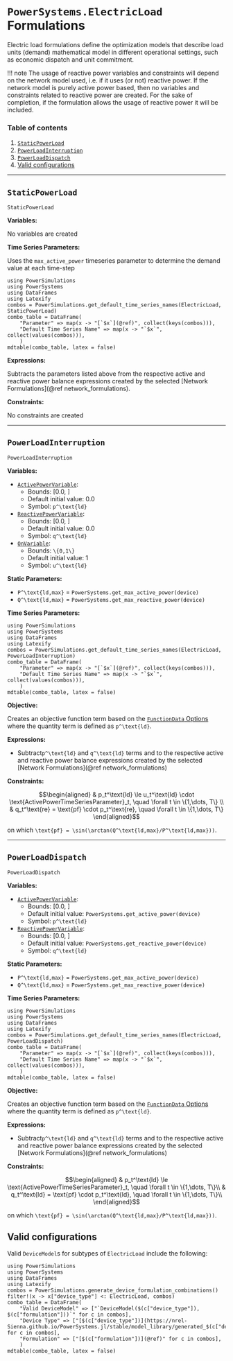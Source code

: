 # `PowerSystems.ElectricLoad` Formulations

Electric load formulations define the optimization models that describe load units (demand) mathematical model in different operational settings, such as economic dispatch and unit commitment.

!!! note
    The usage of reactive power variables and constraints will depend on the network model used, i.e. if it uses (or not) reactive power. If the network model is purely active power based, then no variables and constraints related to reactive power are created. For the sake of completion, if the formulation allows the usage of reactive power it will be included.

### Table of contents

1. [`StaticPowerLoad`](#StaticPowerLoad)
2. [`PowerLoadInterruption`](#PowerLoadInterruption)
3. [`PowerLoadDispatch`](#PowerLoadDispatch)
4. [Valid configurations](#Valid-configurations)

---

## `StaticPowerLoad`

```@docs
StaticPowerLoad
```

**Variables:**

No variables are created

**Time Series Parameters:**

Uses the `max_active_power`  timeseries parameter to determine the demand value at each time-step

```@eval
using PowerSimulations
using PowerSystems
using DataFrames
using Latexify
combos = PowerSimulations.get_default_time_series_names(ElectricLoad, StaticPowerLoad)
combo_table = DataFrame(
    "Parameter" => map(x -> "[`$x`](@ref)", collect(keys(combos))),
    "Default Time Series Name" => map(x -> "`$x`", collect(values(combos))),
    )
mdtable(combo_table, latex = false)
```

**Expressions:**

Subtracts the parameters listed above from the respective active and reactive power balance expressions created by the selected [Network Formulations](@ref network_formulations).

**Constraints:**

No constraints are created

---

## `PowerLoadInterruption`

```@docs
PowerLoadInterruption
```

**Variables:**

- [`ActivePowerVariable`](@ref):
  - Bounds: [0.0, ]
  - Default initial value: 0.0
  - Symbol: ``p^\text{ld}``
- [`ReactivePowerVariable`](@ref):
  - Bounds: [0.0, ]
  - Default initial value: 0.0
  - Symbol: ``q^\text{ld}``
- [`OnVariable`](@ref):
  - Bounds: ``\{0,1\}``
  - Default initial value: 1
  - Symbol: ``u^\text{ld}``

**Static Parameters:**
- ``P^\text{ld,max}`` = `PowerSystems.get_max_active_power(device)`
- ``Q^\text{ld,max}`` = `PowerSystems.get_max_reactive_power(device)`

**Time Series Parameters:**

```@eval
using PowerSimulations
using PowerSystems
using DataFrames
using Latexify
combos = PowerSimulations.get_default_time_series_names(ElectricLoad, PowerLoadInterruption)
combo_table = DataFrame(
    "Parameter" => map(x -> "[`$x`](@ref)", collect(keys(combos))),
    "Default Time Series Name" => map(x -> "`$x`", collect(values(combos))),
    )
mdtable(combo_table, latex = false)
```

**Objective:**

Creates an objective function term based on the [`FunctionData` Options](@ref) where the quantity term is defined as ``p^\text{ld}``.


**Expressions:**

- Subtract``p^\text{ld}`` and ``q^\text{ld}`` terms and to the respective active and reactive power balance expressions created by the selected [Network Formulations](@ref network_formulations)

**Constraints:**

```math
\begin{aligned}
&  p_t^\text{ld} \le u_t^\text{ld} \cdot \text{ActivePowerTimeSeriesParameter}_t, \quad \forall t \in \{1,\dots, T\} \\
&  q_t^\text{re} = \text{pf} \cdot p_t^\text{re}, \quad \forall t \in \{1,\dots, T\}
\end{aligned}
```
on which ``\text{pf} = \sin(\arctan(Q^\text{ld,max}/P^\text{ld,max}))``.

---

## `PowerLoadDispatch`

```@docs
PowerLoadDispatch
```

**Variables:**

- [`ActivePowerVariable`](@ref):
  - Bounds: [0.0, ]
  - Default initial value: `PowerSystems.get_active_power(device)`
  - Symbol: ``p^\text{ld}``
- [`ReactivePowerVariable`](@ref):
  - Bounds: [0.0, ]
  - Default initial value: `PowerSystems.get_reactive_power(device)`
  - Symbol: ``q^\text{ld}``

**Static Parameters:**
- ``P^\text{ld,max}`` = `PowerSystems.get_max_active_power(device)`
- ``Q^\text{ld,max}`` = `PowerSystems.get_max_reactive_power(device)`

**Time Series Parameters:**

```@eval
using PowerSimulations
using PowerSystems
using DataFrames
using Latexify
combos = PowerSimulations.get_default_time_series_names(ElectricLoad, PowerLoadDispatch)
combo_table = DataFrame(
    "Parameter" => map(x -> "[`$x`](@ref)", collect(keys(combos))),
    "Default Time Series Name" => map(x -> "`$x`", collect(values(combos))),
    )
mdtable(combo_table, latex = false)
```

**Objective:**

Creates an objective function term based on the [`FunctionData` Options](@ref) where the quantity term is defined as ``p^\text{ld}``.


**Expressions:**

- Subtract``p^\text{ld}`` and ``q^\text{ld}`` terms and to the respective active and reactive power balance expressions created by the selected [Network Formulations](@ref network_formulations)

**Constraints:**

```math
\begin{aligned}
&  p_t^\text{ld} \le \text{ActivePowerTimeSeriesParameter}_t, \quad \forall t \in \{1,\dots, T\}\\
&  q_t^\text{ld} = \text{pf} \cdot p_t^\text{ld}, \quad \forall t \in \{1,\dots, T\}\\
\end{aligned}
```
on which ``\text{pf} = \sin(\arctan(Q^\text{ld,max}/P^\text{ld,max}))``.

## Valid configurations

Valid `DeviceModel`s for subtypes of `ElectricLoad` include the following:

```@eval
using PowerSimulations
using PowerSystems
using DataFrames
using Latexify
combos = PowerSimulations.generate_device_formulation_combinations()
filter!(x -> x["device_type"] <: ElectricLoad, combos)
combo_table = DataFrame(
    "Valid DeviceModel" => ["`DeviceModel($(c["device_type"]), $(c["formulation"]))`" for c in combos],
    "Device Type" => ["[$(c["device_type"])](https://nrel-Sienna.github.io/PowerSystems.jl/stable/model_library/generated_$(c["device_type"])/)" for c in combos],
    "Formulation" => ["[$(c["formulation"])](@ref)" for c in combos],
    )
mdtable(combo_table, latex = false)
```
